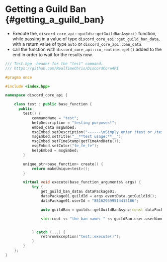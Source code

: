 Getting a Guild Ban {#getting_a_guild_ban}
============
- Execute the, `discord_core_api::guilds::getGuildBanAsync()` function, while passing in a value of type `discord_core_api::get_guild_ban_data`, with a return value of type `auto` or `discord_core_api::ban_data`.
- call the function with `discord_core_api::co_routine::get()` added to the end in order to wait for the results now.

```cpp
/// Test.hpp -header for the "test" command.
/// https://github.com/RealTimeChris/DiscordCoreAPI

#pragma once

#include <index.hpp>

namespace discord_core_api {

	class test : public base_function {
	  public:
		test() {
			commandName = "test";
			helpDescription = "testing purposes!";
			embed_data msgEmbed;
			msgEmbed.setDescription("------\nSimply enter !test or /test!\n------");
			msgEmbed.setTitle("__**test usage:**__");
			msgEmbed.setTimeStamp(getTimeAndDate());
			msgEmbed.setColor("fe_fe_fe");
			helpEmbed = msgEmbed;
		}

		unique_ptr<base_function> create() {
			return makeUnique<test>();
		}

		virtual void execute(base_function_arguments& args) {
			try {
				get_guild_ban_data& dataPackage01;
				dataPackage01.guildId = args.eventData.getGuildId();
				dataPackage01.userId = "851629399514415106";

				auto guildBan = guilds::getGuildBanAsync(const dataPackage01).get();

				std::cout << "the ban name: " << guildBan.user.userName << std::endl;


			} catch (...) {
				rethrowException("test::execute()");
			}
		}
	};
}
```
